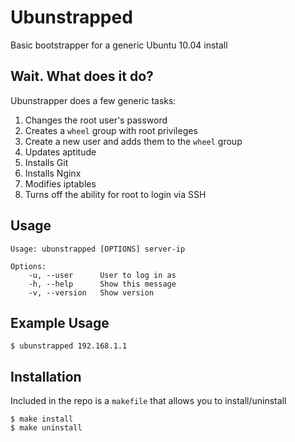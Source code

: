 Ubunstrapped
======
Basic bootstrapper for a generic Ubuntu 10.04 install

Wait. What does it do?
----------------------
Ubunstrapper does a few generic tasks:

  1. Changes the root user's password
  2. Creates a `wheel` group with root privileges
  3. Create a new user and adds them to the `wheel` group
  4. Updates aptitude
  5. Installs Git
  6. Installs Nginx
  7. Modifies iptables
  8. Turns off the ability for root to login via SSH

Usage
-----
    Usage: ubunstrapped [OPTIONS] server-ip

    Options:
        -u, --user      User to log in as
        -h, --help      Show this message
        -v, --version   Show version

Example Usage
-------------
    $ ubunstrapped 192.168.1.1

Installation
------------
Included in the repo is a `makefile` that allows you to install/uninstall 

    $ make install
    $ make uninstall

